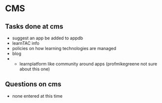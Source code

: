 # CMS

## Tasks done at cms
* suggest an app be added to appdb
* learnTAC info
* policies on how learning technologies are managed
* blog
* * learnplatform like community around apps (profmikegreene not sure about this one)

## Questions on cms
* none entered at this time
